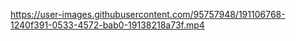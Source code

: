 https://user-images.githubusercontent.com/95757948/191106768-1240f391-0533-4572-bab0-19138218a73f.mp4
